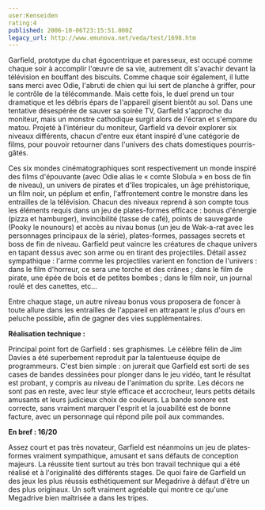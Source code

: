 ```yaml
---
user:Kenseiden
rating:4
published: 2006-10-06T23:15:51.000Z
legacy_url: http://www.emunova.net/veda/test/1698.htm
---
```

Garfield, prototype du chat égocentrique et paresseux, est occupé comme chaque soir à accomplir l'œuvre de sa vie, autrement dit s'avachir devant la télévision en bouffant des biscuits. Comme chaque soir également, il lutte sans merci avec Odie, l'abruti de chien qui lui sert de planche à griffer, pour le contrôle de la télécommande. Mais cette fois, le duel prend un tour dramatique et les débris épars de l'appareil gisent bientôt au sol. Dans une tentative désespérée de sauver sa soirée TV, Garfield s'approche du moniteur, mais un monstre cathodique surgit alors de l'écran et s'empare du matou. Projeté à l'intérieur du moniteur, Garfield va devoir explorer six niveaux différents, chacun d'entre eux étant inspiré d'une catégorie de films, pour pouvoir retourner dans l'univers des chats domestiques pourris-gâtés.  

  

Ces six mondes cinématographiques sont respectivement un monde inspiré des films d'épouvante (avec Odie alias le « comte Slobula » en boss de fin de niveau), un univers de pirates et d'îles tropicales, un âge préhistorique, un film noir, un péplum et enfin, l'affrontement contre le monstre dans les entrailles de la télévision. Chacun des niveaux reprend à son compte tous les éléments requis dans un jeu de plates-formes efficace : bonus d'énergie (pizza et hamburger), invincibilité (tasse de café), points de sauvegarde (Pooky le nounours) et accès au nivau bonus (un jeu de Wak-a-rat avec les personnages principaux de la série), plates-formes, passages secrets et boss de fin de niveau. Garfield peut vaincre les créatures de chaque univers en tapant dessus avec son arme ou en tirant des projectiles. Détail assez sympathique : l'arme comme les projectiles varient en fonction de l'univers : dans le film d'horreur, ce sera une torche et des crânes ; dans le film de pirate, une épée de bois et de petites bombes ; dans le film noir, un journal roulé et des canettes, etc...  

Entre chaque stage, un autre niveau bonus vous proposera de foncer à toute allure dans les entrailles de l'appareil en attrapant le plus d'ours en peluche possible, afin de gagner des vies supplémentaires.  

  

**Réalisation technique :**  

Principal point fort de Garfield : ses graphismes. Le célèbre félin de Jim Davies a été superbement reproduit par la talentueuse équipe de programmeurs. C'est bien simple : on jurerait que Garfield est sorti de ses cases de bandes dessinées pour plonger dans le jeu vidéo, tant le résultat est probant, y compris au niveau de l'animation du sprite. Les décors ne sont pas en reste, avec leur style efficace et accrocheur, leurs petits détails amusants et leurs judicieux choix de couleurs. La bande sonore est correcte, sans vraiment marquer l'esprit et la jouabilité est de bonne facture, avec un personnage qui répond pile poil aux commandes.  

  

**En bref : 16/20**  

Assez court et pas très novateur, Garfield est néanmoins un jeu de plates-formes vraiment sympathique, amusant et sans défauts de conception majeurs. La réussite tient surtout au très bon travail technique qui a été réalisé et à l'originalité des différents stages. De quoi faire de Garfield un des jeux les plus réussis esthétiquement sur Megadrive à défaut d'être un des plus originaux. Un soft vraiment agréable qui montre ce qu'une Megadrive bien maîtrisée a dans les tripes.